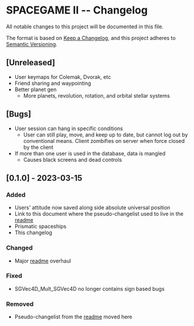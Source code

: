 # SPACEGAME II -- Changelog

All notable changes to this project will be documented in this file.

The format is based on [Keep a Changelog](https://keepachangelog.com/en/1.0.0/),
and this project adheres to [Semantic Versioning](https://semver.org/spec/v2.0.0.html).

## [Unreleased]
- User keymaps for Colemak, Dvorak, etc
- Friend sharing and waypointing
- Better planet gen
    - More planets, revolution, rotation, and orbital stellar systems

## [Bugs]
- User session can hang in specific conditions
    - User can still play, move, and keep up to date, but cannot log out by conventional means. Client zombifies on server when force closed by the client
- If more than one user is used in the database, data is mangled
    - Causes black screens and dead controls

## [0.1.0] - 2023-03-15

### Added
- Users' attitude now saved along side absolute universal position
- Link to this document where the pseudo-changelist used to live in the [readme](readme.md)
- Prismatic spaceships
- This changelog

### Changed
- Major [readme](readme.md) overhaul

### Fixed
- SGVec4D_Mult_SGVec4D no longer contains sign based bugs

### Removed
- Pseudo-changelist from the [readme](readme.md) moved here
